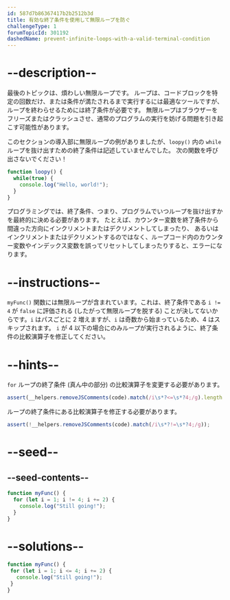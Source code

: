 ```yaml
---
id: 587d7b86367417b2b2512b3d
title: 有効な終了条件を使用して無限ループを防ぐ
challengeType: 1
forumTopicId: 301192
dashedName: prevent-infinite-loops-with-a-valid-terminal-condition
---
```


# --description--

最後のトピックは、煩わしい無限ループです。 ループは、コードブロックを特定の回数だけ、または条件が満たされるまで実行するには最適なツールですが、ループを終わらせるためには終了条件が必要です。 無限ループはブラウザーをフリーズまたはクラッシュさせ、通常のプログラムの実行を妨げる問題を引き起こす可能性があります。

このセクションの導入部に無限ループの例がありましたが、`loopy()` 内の `while` ループを抜け出すための終了条件は記述していませんでした。 次の関数を呼び出さないでください！

```js
function loopy() {
  while(true) {
    console.log("Hello, world!");
  }
}
```

プログラミングでは、終了条件、つまり、プログラムでいつループを抜け出すかを最終的に決める必要があります。 たとえば、カウンター変数を終了条件から間違った方向にインクリメントまたはデクリメントしてしまったり、 あるいはインクリメントまたはデクリメントするのではなく、ループコード内のカウンター変数やインデックス変数を誤ってリセットしてしまったりすると、エラーになります。

# --instructions--

`myFunc()` 関数には無限ループが含まれています。これは、終了条件である `i != 4` が `false` に評価される (したがって無限ループを脱する) ことが決してないからです。`i` はパスごとに 2 増えますが、`i` は奇数から始まっているため、4 はスキップされます。 `i` が 4 以下の場合にのみループが実行されるように、終了条件の比較演算子を修正してください。

# --hints--

`for` ループの終了条件 (真ん中の部分) の比較演算子を変更する必要があります。

```js
assert(__helpers.removeJSComments(code).match(/i\s*?<=\s*?4;/g).length == 1);
```

ループの終了条件にある比較演算子を修正する必要があります。

```js
assert(!__helpers.removeJSComments(code).match(/i\s*?!=\s*?4;/g));
```

# --seed--

## --seed-contents--

```js
function myFunc() {
  for (let i = 1; i != 4; i += 2) {
    console.log("Still going!");
  }
}
```

# --solutions--

```js
function myFunc() {
 for (let i = 1; i <= 4; i += 2) {
   console.log("Still going!");
 }
}
```
